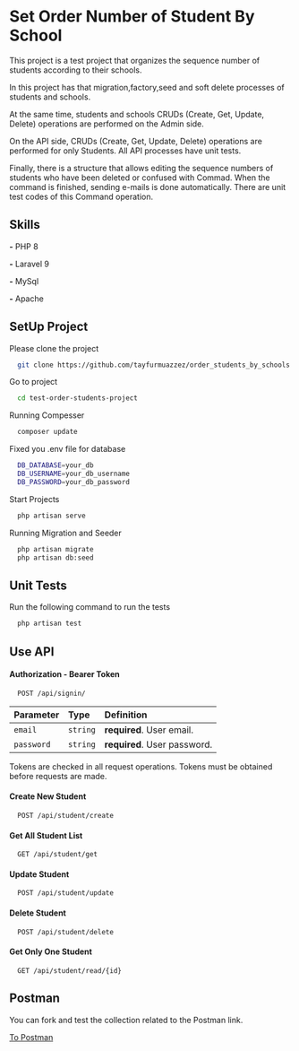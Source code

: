 
# Set Order Number of Student By School

This project is a test project that organizes the sequence number of students according to their schools.

In this project has that migration,factory,seed and soft delete processes of students and schools.

At the same time, students and schools CRUDs (Create, Get, Update, Delete) operations are performed on the Admin side.

On the API side, CRUDs (Create, Get, Update, Delete) operations are performed for only Students. All API processes have unit tests.

Finally, there is a structure that allows editing the sequence numbers of students who have been deleted or confused with Commad. When the command is finished, sending e-mails is done automatically. 
There are unit test codes of this Command operation.

## Skills

**-** PHP 8

**-** Laravel 9

**-** MySql

**-** Apache

  
## SetUp Project

Please clone the project

```bash
  git clone https://github.com/tayfurmuazzez/order_students_by_schools.git
```

Go to project

```bash
  cd test-order-students-project
```

Running Compesser

```bash
  composer update
```

Fixed you .env file for database

```bash
  DB_DATABASE=your_db
  DB_USERNAME=your_db_username
  DB_PASSWORD=your_db_password
```
Start Projects

```bash
  php artisan serve
```

Running Migration and Seeder

```bash
  php artisan migrate
  php artisan db:seed
```
  
## Unit Tests

Run the following command to run the tests

```bash
  php artisan test
```

  
## Use API

#### Authorization - Bearer Token

```http
  POST /api/signin/
```

| Parameter | Type     | Definition                |
| :-------- | :------- | :------------------------- |
| `email` | `string` | **required**. User email. |
| `password` | `string` | **required**. User password. |

Tokens are checked in all request operations. Tokens must be obtained before requests are made.

####  Create New Student

```http
  POST /api/student/create
```

####  Get All Student List

```http
  GET /api/student/get
```

####  Update Student

```http
  POST /api/student/update
```


####  Delete Student

```http
  POST /api/student/delete
```

####  Get Only One Student

```http
  GET /api/student/read/{id}
```

  
## Postman

You can fork and test the collection related to the Postman link.

 [To Postman](https://www.postman.com/muazzeztayfur/workspace/mgssoft/collection/7837070-7df956e6-2479-4221-b687-d7144ee02829?action=share&creator=7837070)